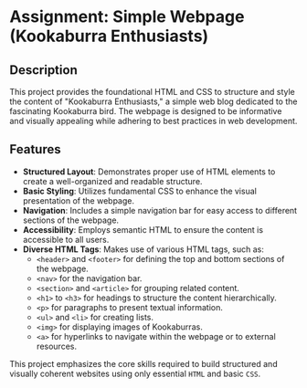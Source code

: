 # Assignment: Simple Webpage (Kookaburra Enthusiasts)

## Description
This project provides the foundational HTML and CSS to structure and style the content of "Kookaburra Enthusiasts," a simple web blog dedicated to the fascinating Kookaburra bird. The webpage is designed to be informative and visually appealing while adhering to best practices in web development.

## Features
* **Structured Layout**: Demonstrates proper use of HTML elements to create a well-organized and readable structure.
* **Basic Styling**: Utilizes fundamental CSS to enhance the visual presentation of the webpage.
* **Navigation**: Includes a simple navigation bar for easy access to different sections of the webpage.
* **Accessibility**: Employs semantic HTML to ensure the content is accessible to all users.
* **Diverse HTML Tags**: Makes use of various HTML tags, such as:
  * `<header>` and `<footer>` for defining the top and bottom sections of the webpage.
  * `<nav>` for the navigation bar.
  * `<section>` and `<article>` for grouping related content.
  * `<h1>` to `<h3>` for headings to structure the content hierarchically.
  * `<p>` for paragraphs to present textual information.
  * `<ul>` and `<li>` for creating lists.
  * `<img>` for displaying images of Kookaburras.
  * `<a>` for hyperlinks to navigate within the webpage or to external resources.

This project emphasizes the core skills required to build structured and visually coherent websites using only essential `HTML` and basic `CSS`.
